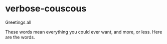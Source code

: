 # verbose-couscous

Greetings all

These words mean everything you could ever want, and more, or less. 
Here are the words.
